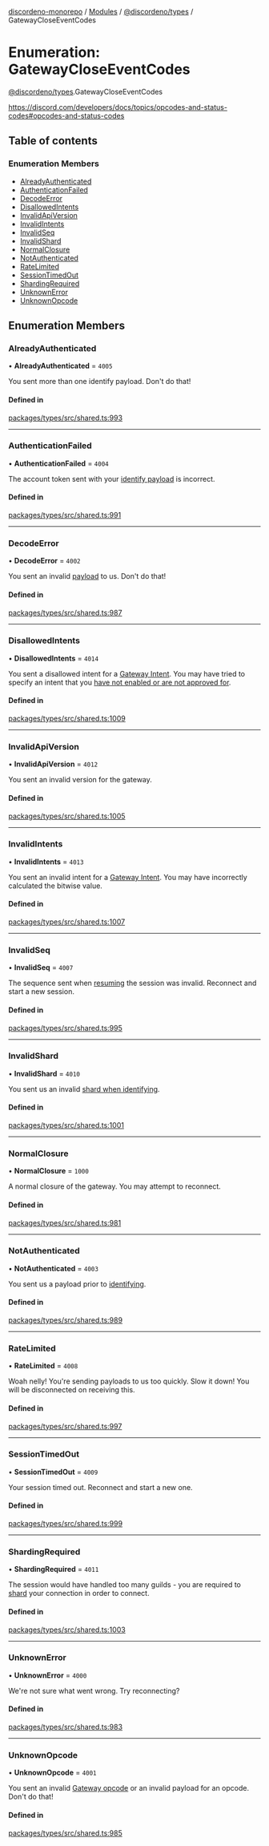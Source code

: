 [discordeno-monorepo](../README.md) / [Modules](../modules.md) / [@discordeno/types](../modules/discordeno_types.md) / GatewayCloseEventCodes

# Enumeration: GatewayCloseEventCodes

[@discordeno/types](../modules/discordeno_types.md).GatewayCloseEventCodes

https://discord.com/developers/docs/topics/opcodes-and-status-codes#opcodes-and-status-codes

## Table of contents

### Enumeration Members

- [AlreadyAuthenticated](discordeno_types.GatewayCloseEventCodes.md#alreadyauthenticated)
- [AuthenticationFailed](discordeno_types.GatewayCloseEventCodes.md#authenticationfailed)
- [DecodeError](discordeno_types.GatewayCloseEventCodes.md#decodeerror)
- [DisallowedIntents](discordeno_types.GatewayCloseEventCodes.md#disallowedintents)
- [InvalidApiVersion](discordeno_types.GatewayCloseEventCodes.md#invalidapiversion)
- [InvalidIntents](discordeno_types.GatewayCloseEventCodes.md#invalidintents)
- [InvalidSeq](discordeno_types.GatewayCloseEventCodes.md#invalidseq)
- [InvalidShard](discordeno_types.GatewayCloseEventCodes.md#invalidshard)
- [NormalClosure](discordeno_types.GatewayCloseEventCodes.md#normalclosure)
- [NotAuthenticated](discordeno_types.GatewayCloseEventCodes.md#notauthenticated)
- [RateLimited](discordeno_types.GatewayCloseEventCodes.md#ratelimited)
- [SessionTimedOut](discordeno_types.GatewayCloseEventCodes.md#sessiontimedout)
- [ShardingRequired](discordeno_types.GatewayCloseEventCodes.md#shardingrequired)
- [UnknownError](discordeno_types.GatewayCloseEventCodes.md#unknownerror)
- [UnknownOpcode](discordeno_types.GatewayCloseEventCodes.md#unknownopcode)

## Enumeration Members

### AlreadyAuthenticated

• **AlreadyAuthenticated** = `4005`

You sent more than one identify payload. Don't do that!

#### Defined in

[packages/types/src/shared.ts:993](https://github.com/deepsarda/discordeno/blob/c6dc30bb/packages/types/src/shared.ts#L993)

---

### AuthenticationFailed

• **AuthenticationFailed** = `4004`

The account token sent with your [identify payload](https://discord.com/developers/docs/topics/gateway#identify) is incorrect.

#### Defined in

[packages/types/src/shared.ts:991](https://github.com/deepsarda/discordeno/blob/c6dc30bb/packages/types/src/shared.ts#L991)

---

### DecodeError

• **DecodeError** = `4002`

You sent an invalid [payload](https://discord.com/developers/docs/topics/gateway#sending-payloads) to us. Don't do that!

#### Defined in

[packages/types/src/shared.ts:987](https://github.com/deepsarda/discordeno/blob/c6dc30bb/packages/types/src/shared.ts#L987)

---

### DisallowedIntents

• **DisallowedIntents** = `4014`

You sent a disallowed intent for a [Gateway Intent](https://discord.com/developers/docs/topics/gateway#gateway-intents). You may have tried to specify an intent that you [have not enabled or are not approved for](https://discord.com/developers/docs/topics/gateway#privileged-intents).

#### Defined in

[packages/types/src/shared.ts:1009](https://github.com/deepsarda/discordeno/blob/c6dc30bb/packages/types/src/shared.ts#L1009)

---

### InvalidApiVersion

• **InvalidApiVersion** = `4012`

You sent an invalid version for the gateway.

#### Defined in

[packages/types/src/shared.ts:1005](https://github.com/deepsarda/discordeno/blob/c6dc30bb/packages/types/src/shared.ts#L1005)

---

### InvalidIntents

• **InvalidIntents** = `4013`

You sent an invalid intent for a [Gateway Intent](https://discord.com/developers/docs/topics/gateway#gateway-intents). You may have incorrectly calculated the bitwise value.

#### Defined in

[packages/types/src/shared.ts:1007](https://github.com/deepsarda/discordeno/blob/c6dc30bb/packages/types/src/shared.ts#L1007)

---

### InvalidSeq

• **InvalidSeq** = `4007`

The sequence sent when [resuming](https://discord.com/developers/docs/topics/gateway#resume) the session was invalid. Reconnect and start a new session.

#### Defined in

[packages/types/src/shared.ts:995](https://github.com/deepsarda/discordeno/blob/c6dc30bb/packages/types/src/shared.ts#L995)

---

### InvalidShard

• **InvalidShard** = `4010`

You sent us an invalid [shard when identifying](https://discord.com/developers/docs/topics/gateway#sharding).

#### Defined in

[packages/types/src/shared.ts:1001](https://github.com/deepsarda/discordeno/blob/c6dc30bb/packages/types/src/shared.ts#L1001)

---

### NormalClosure

• **NormalClosure** = `1000`

A normal closure of the gateway.
You may attempt to reconnect.

#### Defined in

[packages/types/src/shared.ts:981](https://github.com/deepsarda/discordeno/blob/c6dc30bb/packages/types/src/shared.ts#L981)

---

### NotAuthenticated

• **NotAuthenticated** = `4003`

You sent us a payload prior to [identifying](https://discord.com/developers/docs/topics/gateway#identify).

#### Defined in

[packages/types/src/shared.ts:989](https://github.com/deepsarda/discordeno/blob/c6dc30bb/packages/types/src/shared.ts#L989)

---

### RateLimited

• **RateLimited** = `4008`

Woah nelly! You're sending payloads to us too quickly. Slow it down! You will be disconnected on receiving this.

#### Defined in

[packages/types/src/shared.ts:997](https://github.com/deepsarda/discordeno/blob/c6dc30bb/packages/types/src/shared.ts#L997)

---

### SessionTimedOut

• **SessionTimedOut** = `4009`

Your session timed out. Reconnect and start a new one.

#### Defined in

[packages/types/src/shared.ts:999](https://github.com/deepsarda/discordeno/blob/c6dc30bb/packages/types/src/shared.ts#L999)

---

### ShardingRequired

• **ShardingRequired** = `4011`

The session would have handled too many guilds - you are required to [shard](https://discord.com/developers/docs/topics/gateway#sharding) your connection in order to connect.

#### Defined in

[packages/types/src/shared.ts:1003](https://github.com/deepsarda/discordeno/blob/c6dc30bb/packages/types/src/shared.ts#L1003)

---

### UnknownError

• **UnknownError** = `4000`

We're not sure what went wrong. Try reconnecting?

#### Defined in

[packages/types/src/shared.ts:983](https://github.com/deepsarda/discordeno/blob/c6dc30bb/packages/types/src/shared.ts#L983)

---

### UnknownOpcode

• **UnknownOpcode** = `4001`

You sent an invalid [Gateway opcode](https://discord.com/developers/docs/topics/opcodes-and-status-codes#gateway-gateway-opcodes) or an invalid payload for an opcode. Don't do that!

#### Defined in

[packages/types/src/shared.ts:985](https://github.com/deepsarda/discordeno/blob/c6dc30bb/packages/types/src/shared.ts#L985)
